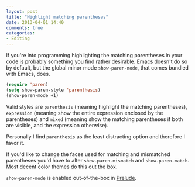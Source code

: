 ```yaml
---
layout: post
title: "Highlight matching parentheses"
date: 2013-04-01 14:40
comments: true
categories:
- Editing
---
```


If you're into programming highlighting the matching parentheses in
your code is probably something you find rather desirable. Emacs
doesn't do so by default, but the global minor mode `show-paren-mode`,
that comes bundled with Emacs, does.

``` cl
(require 'paren)
(setq show-paren-style 'parenthesis)
(show-paren-mode +1)
```

Valid styles are `parenthesis` (meaning highlight the matching
parentheses), `expression` (meaning show the entire expression
enclosed by the parentheses) and `mixed` (meaning show the matching
parentheses if both are visible, and the expression otherwise).

Personally I find `parenthesis` as the least distracting option and
therefore I favor it.

If you'd like to change the faces used for matching and mismatched
parentheses you'd have to alter `show-paren-mismatch` and
`show-paren-match`. Most decent color themes do this out the box.

`show-paren-mode` is enabled out-of-the-box in
[Prelude](https://github.com/bbatsov/prelude).
